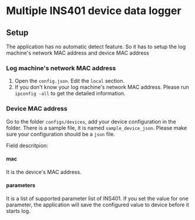 # Multiple INS401 device data logger

## Setup
The application has no automatic detect feature. So it has to setup the log machine's network MAC address and device MAC address

### Log machine's network MAC address
1. Open the `config.json`. Edit the `local` section.
2. If you don't know your log machine's network MAC address. Please run `ipconfig -all` to get the detailed information.

### Device MAC address
Go to the folder `configs/devices`, add your device configuration in the folder. There is a sample file, it is named `sample_device_json`. Please make sure your configuration should be a `json` file.

Field descritpion:

#### mac

It is the device's MAC address.

#### parameters

It is a list of supported parameter list of INS401. If you set the value for one parameter, the application will save the configured value to device before it starts log.